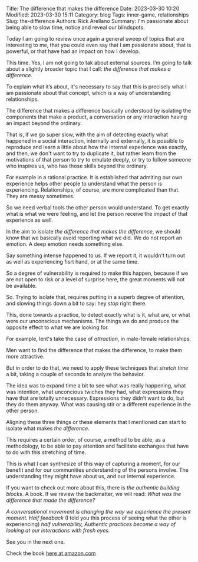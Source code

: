 Title: The difference that makes the difference
Date: 2023-03-30 10:20
Modified: 2023-03-30 15:11
Category: blog
Tags: inner-game, relationships
Slug: the-difference
Authors: Rick Arellano
Summary: I'm passionate about being able to slow time, notice and reveal our blindspots.

Today I am going to review once again a general sweep of topics that are interesting to me, that you could even say that I am passionate about, that is powerful, or that have had an impact on how I develop.

This time. Yes, I am not going to tak about external sources. I’m going to talk about a slightly broader topic that I call: *the difference that makes a difference.*

To explain what it’s about, it's necessary to say that this is precisely what I am passionate about that concept, which is a way of understanding relationships. 

The difference that makes a difference basically understood by isolating the components that make a product, a conversation or any interaction having an impact beyond the ordinary.

That is, if we go super slow, with the aim of detecting exactly what happened in a social interaction, internally and externally, it is possible to reproduce and learn a little about how the internal experience was exactly, and then, we don't want to try to duplicate it, but rather learn from the motivations of that person to try to emulate deeply, or try to follow someone who inspires us, who has those skills beyond the ordinary.

For example in a rational practice. It is established that admiting our own experience helps other people to understand what the person is experiencing. Relationships, of course, are more complicated than that. They are messy sometimes.

So we need verbal tools the other person would understand. To get exactly what is what we were feeling, and let the person receive the impact of that experience as well.

In the aim to isolate *the difference that makes the difference*, we should know that we basically avoid reporting what we did. We do not report an emotion. A deep emotion needs something else. 

Say something intense happened to us. If we report it, it wouldn't turn out as well as experiencing fisrt hand, or at the same time.

So a degree of vulnerability is required to make this happen, because if we are not open to risk or a level of surprise here, the great moments will not be available. 

So. Trying to isolate that, requires putting in a superb degree of attention, and slowing things down a bit to say: hey *stop* right there. 
 
This, done towards a practice, to detect exactly what is it, what are, or what were our unconscious mechanisms. The things we do and produce the opposite effect to what we are looking for. 

For example, lent's take the case of *attraction*, in male-female relationships.

Men want to find the difference that makes the difference, to make them more attractive. 

But in order to do that, we need to apply these techniques that *stretch time* a bit, taking a couple of seconds to analyze the behavior. 

The idea was to expand time a bit to see what was really happening, what was intention, what unconcious twiches they had, what expressions they have that are totally unnecessary. Expressions they didn’t want to do, but they do them anyway. What was causing stir or a different experience in the other person.

Aligning these three things or these elements that I mentioned can start to isolate what makes *the difference*.

This requires a certain order, of course, a method to be able, as a methodology, to be able to pay attention and facilitate exchanges that have to do with this stretching of time. 

This is what I can synthesize of this way of capturing a moment, for our benefit and for our communities understanding of the persons involve. The understanding they might have about us, and our internal experience.

If you want to check out more about this, there is *the authentic building blocks*. A book. If we review the backmatter, we will read: *What was the difference that made the difference?*

*A conversational movement is changing the way we experience the present moment. Half feedback* (I told you this process of seeing what the other is experiencing) *half vulnerability, Authentic practices become a way of looking at our interactions with fresh eyes.*

See you in the next one. 

Check the book [here at amazon.com](https://www.amazon.com/authentic-building-blocks-Rick-Arellano/dp/956404362X)
